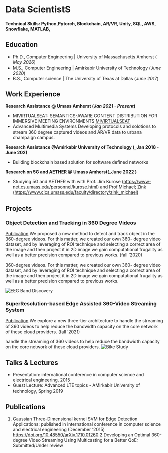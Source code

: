 # Data ScientistS

#### Technical Skills: Python,Pytorch, Blockchain, AR/VR, Unity, SQL, AWS, Snowflake, MATLAB,

## Education
- Ph.D., Computer Engineering | University of Massachusetts Amherst ( _May 2026_)								       		
- M.S.,  Computer Engineering	| Amirkabir University of Technology (_June 2020_)	 			        		
- B.S., Computer science | The University of Texas at Dallas (_June 2017_)

## Work Experience
**Research Assistance  @ Umass Amherst (_Jan 2021 - Present_)**
- MIVIRTUALSEAT: SEMANTICS-AWARE CONTENT DISTRIBUTION FOR IMMERSIVE MEETING ENVIRONMENTS
  [MIVIRTUALSEAT](https://monet.cs.illinois.edu/mivirtualseat/)
- Advanced Multimedia Systems
  Developing protocols and solotions to stream 360 degree captured videos and AR/VR data to urbana champaign campus.

**Research Assistance  @Amirkabir University of Technology  (_Jan 2018 - June 202)**
- Building blockchain based solution for software defined networks
  
**Research on 5G and AETHER @ Umass Amherst(_June 2022 )**
- Studying 5G and AETHER with with Prof. Jim Kurose (https://www-net.cs.umass.edu/personnel/kurose.html) and Prof.Michael; Zink (https://www.cics.umass.edu/faculty/directory/zink_michael)


## Projects
### Object Detection and Tracking in 360 Degree Videos
[Publication](https://www.mdpi.com/1424-8220/22/8/3048)
We proposed a new method to detect and track object in the
360-degree videos. For this matter, we created our own 360- degree video dataset, and by leveraging of ROI technique and
selecting a correct area of the image and then project it in 2D image we gain computational frugality as well as a better
precision compared to previous works. (fall ’2020)

360-degree videos. For this matter, we created our own 360- degree video dataset, and by leveraging of ROI technique and
selecting a correct area of the image and then project it in 2D image we gain computational frugality as well as a better
precision compared to previous works.


![EEG Band Discovery](/assets/img/eeg_band_discovery.jpeg)

### SuperResolution-based Edge Assisted 360-Video Streaming System
[Publication]([https://www.mdpi.com/1424-8220/22/11/4240](https://ieeexplore.ieee.org/abstract/document/9666114))
We explore a new three-tier architecture to
handle the streaming of 360 videos to help reduce the bandwidth capacity on the core network of these cloud providers. (fall
’2021)

handle the streaming of 360 videos to help reduce the bandwidth capacity on the core network of these cloud providers.
![Bike Study](/assets/img/bike_study.jpeg)

## Talks & Lectures
- Presentation: international conference in computer science and electrical engineering, 2015
- Guest Lecture: Advanced LTE topics - AMirkabir University of technology, Spring 2019


## Publications
1. Gaussian Three-Dimensional kernel SVM for Edge Detection Applications: published in international conference in
computer science and electrical engineering (December ’2015) https://doi.org/10.48550/arXiv.1710.01260
2.Developing an Optimal 360-degree Video Streaming Using Multicasting for a Better QoE: Submitted/Under review



